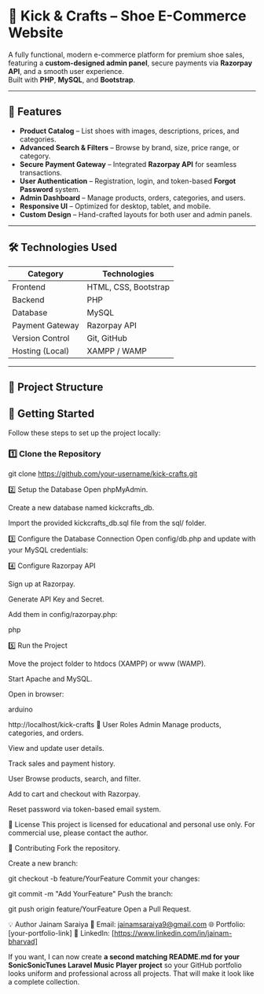# 👟 Kick & Crafts – Shoe E-Commerce Website

A fully functional, modern e-commerce platform for premium shoe sales, featuring a **custom-designed admin panel**, secure payments via **Razorpay API**, and a smooth user experience.  
Built with **PHP**, **MySQL**, and **Bootstrap**.

---

## 🌟 Features

- **Product Catalog** – List shoes with images, descriptions, prices, and categories.
- **Advanced Search & Filters** – Browse by brand, size, price range, or category.
- **Secure Payment Gateway** – Integrated **Razorpay API** for seamless transactions.
- **User Authentication** – Registration, login, and token-based **Forgot Password** system.
- **Admin Dashboard** – Manage products, orders, categories, and users.
- **Responsive UI** – Optimized for desktop, tablet, and mobile.
- **Custom Design** – Hand-crafted layouts for both user and admin panels.

---

## 🛠️ Technologies Used

| Category       | Technologies |
|----------------|--------------|
| Frontend       | HTML, CSS, Bootstrap |
| Backend        | PHP |
| Database       | MySQL |
| Payment Gateway| Razorpay API |
| Version Control| Git, GitHub |
| Hosting (Local)| XAMPP / WAMP |

---

## 📂 Project Structure

## 🚀 Getting Started

Follow these steps to set up the project locally:

### 1️⃣ Clone the Repository

git clone https://github.com/your-username/kick-crafts.git

2️⃣ Setup the Database
Open phpMyAdmin.

Create a new database named kickcrafts_db.

Import the provided kickcrafts_db.sql file from the sql/ folder.

3️⃣ Configure the Database Connection
Open config/db.php and update with your MySQL credentials:


<?php
$host = "localhost";
$user = "root";
$pass = "";
$dbname = "kickcrafts_db";

$conn = mysqli_connect($host, $user, $pass, $dbname);
if (!$conn) {
    die("Connection failed: " . mysqli_connect_error());
}
?>

4️⃣ Configure Razorpay API

Sign up at Razorpay.

Generate API Key and Secret.

Add them in config/razorpay.php:

php

<?php
define('RAZORPAY_KEY_ID', 'your_key_id');
define('RAZORPAY_KEY_SECRET', 'your_key_secret');
?>

5️⃣ Run the Project

Move the project folder to htdocs (XAMPP) or www (WAMP).

Start Apache and MySQL.

Open in browser:

arduino

http://localhost/kick-crafts
👥 User Roles
Admin
Manage products, categories, and orders.

View and update user details.

Track sales and payment history.

User
Browse products, search, and filter.

Add to cart and checkout with Razorpay.

Reset password via token-based email system.




📜 License
This project is licensed for educational and personal use only.
For commercial use, please contact the author.

🤝 Contributing
Fork the repository.

Create a new branch:

git checkout -b feature/YourFeature
Commit your changes:


git commit -m "Add YourFeature"
Push the branch:

git push origin feature/YourFeature
Open a Pull Request.

💡 Author Jainam Saraiya
📧 Email: jainamsaraiya9@gmail.com
🌐 Portfolio: [your-portfolio-link]
💼 LinkedIn: [https://www.linkedin.com/in/jainam-bharvad]


If you want, I can now create **a second matching README.md for your SonicSonicTunes Laravel Music Player project** so your GitHub portfolio looks uniform and professional across all projects. That will make it look like a complete collection.


